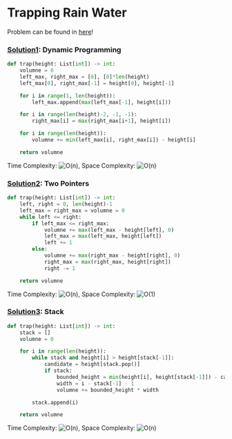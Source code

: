 # Trapping Rain Water

Problem can be found in [here](https://leetcode.com/problems/trapping-rain-water)!

### [Solution1](/Stack/42-TrappingRainWater/solution1.py): Dynamic Programming

```python
def trap(height: List[int]) -> int:
    volumne = 0
    left_max, right_max = [0], [0]*len(height)
    left_max[0], right_max[-1] = height[0], height[-1]

    for i in range(1, len(height)):
        left_max.append(max(left_max[-1], height[i]))

    for i in range(len(height)-2, -1, -1):
        right_max[i] = max(right_max[i+1], height[i])

    for i in range(len(height)):
        volumne += min(left_max[i], right_max[i]) - height[i]

    return volumne
```

Time Complexity: ![O(n)](<https://latex.codecogs.com/svg.image?\inline&space;O(n)>), Space Complexity: ![O(n)](<https://latex.codecogs.com/svg.image?\inline&space;O(n)>)

### [Solution2](/Stack/42-TrappingRainWater/solution2.py): Two Pointers

```python
def trap(height: List[int]) -> int:
    left, right = 0, len(height)-1
    left_max = right_max = volumne = 0
    while left <= right:
        if left_max <= right_max:
            volumne += max(left_max - height[left], 0)
            left_max = max(left_max, height[left])
            left += 1
        else:
            volumne += max(right_max - height[right], 0)
            right_max = max(right_max, height[right])
            right -= 1

    return volumne
```

Time Complexity: ![O(n)](<https://latex.codecogs.com/svg.image?\inline&space;O(n)>), Space Complexity: ![O(1)](<https://latex.codecogs.com/svg.image?\inline&space;O(1)>)

### [Solution3](/Stack/42-TrappingRainWater/solution3.py): Stack

```python
def trap(height: List[int]) -> int:
    stack = []
    volumne = 0

    for i in range(len(height)):
        while stack and height[i] > height[stack[-1]]:
            candidate = height[stack.pop()]
            if stack:
                bounded_height = min(height[i], height[stack[-1]]) - candidate
                width = i - stack[-1] - 1
                volumne += bounded_height * width

        stack.append(i)

    return volumne
```

Time Complexity: ![O(n)](<https://latex.codecogs.com/svg.image?\inline&space;O(n)>), Space Complexity: ![O(n)](<https://latex.codecogs.com/svg.image?\inline&space;O(n)>)
